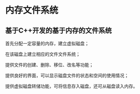 # 内存文件系统
## 基于C++开发的基于内存的文件系统

首先分配一定容量的内存，建立虚拟磁盘；

在该磁盘上建立相应的文件文件系统；

提供文件的创建、删除、移位、改名等功能；

提供良好的界面，可以显示磁盘文件的状态和空间的使用情况；

提供虚拟磁盘转储功能，可将信息存入磁盘，还可从磁盘读入内存。

